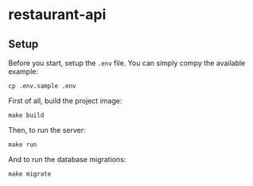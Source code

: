 # restaurant-api

## Setup

Before you start, setup the `.env` file. You can simply compy the available example:

```shell script
cp .env.sample .env
```

First of all, build the project image:

```shell script
make build
```

Then, to run the server:

```shell script
make run
```

And to run the database migrations:

```shell script
make migrate
```
